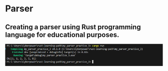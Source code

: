 # Parser
## Creating a parser using Rust programming language for educational purposes.

![my_img](/img.png)

